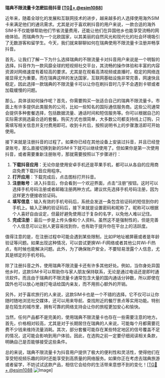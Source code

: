 **瑞典不限流量卡怎麽註冊抖音 [[TG💪+ @esim1088](https://t.me/s/esim1088)]**

近年来，随着全球化的发展和互联网技术的进步，越来越多的人选择使用海外SIM卡来满足他们的通讯需求。尤其是对于喜欢刷抖音的用户来说，一款合适的海外SIM卡不仅能够帮助他们节省流量费用，还能让他们在异国他乡也能享受流畅的网络体验。而瑞典作为一个北欧国家，以其美丽的自然风光和现代化的社会环境吸引了无数游客和留学生。今天，我们就来聊聊如何在瑞典使用不限流量卡注册并畅享抖音。

首先，让我们了解一下为什么选择瑞典的不限流量卡对抖音用户来说是一个明智的选择。抖音作为一款风靡全球的短视频社交平台，其流畅的操作体验和丰富的内容资源对网络速度有着较高的要求。尤其是在观看高清视频或直播时，稳定的网络连接显得尤为重要。而在瑞典这样的发达国家，互联网基础设施非常完善，网速快且稳定，因此选择一款瑞典的不限流量卡可以让你在刷抖音时几乎不会遇到卡顿或者加载缓慢的问题。

那么，具体该如何操作呢？首先，你需要购买一张适合自己的瑞典不限流量卡。市面上有许多提供此类服务的公司，比如一些知名的国际通信服务商。这些公司通常会提供多种套餐选择，包括数据流量、通话时间和短信服务等。你可以根据自己的实际需求挑选最合适的套餐。购买方式也很简单，大多数公司都支持线上订购，只需填写相关信息并支付费用即可。收到卡片后，按照说明书上的步骤激活即可开始使用。

接下来就是注册抖音的过程了。如果你已经在其他设备上安装过抖音，并且已经登录账号，那么直接切换到新的SIM卡下就可以继续使用了。但如果你是第一次使用抖音，或者需要重新注册账号，那就需要按照以下步骤进行：

1. **下载抖音应用**：无论你是使用安卓手机还是苹果手机，都可以从各自的应用商店免费下载抖音应用程序。
2. **打开应用**：下载完成后，点击图标打开抖音。
3. **注册账号**：进入抖音后，你会看到一个欢迎界面，点击“注册”按钮。这时可以选择手机号码注册或者邮箱注册两种方式。建议优先选择手机号码注册，因为这样更方便接收验证码。
4. **填写信息**：输入有效的手机号码后，系统会发送一条包含验证码的短信到你的手机上。输入正确的验证码后，接下来就是设置密码和昵称了。昵称可以根据个人喜好自由设定，但最好避免使用过于复杂的名字，以免他人难以记住。
5. **完成注册**：最后一步是上传头像和个人资料。虽然这不是强制性的，但是完善个人信息可以让别人更容易找到你，也有助于提升你在平台上的活跃度。

值得注意的是，在注册过程中可能会遇到某些限制，比如IP地址被屏蔽或者是年龄验证等问题。如果出现这种情况，可以尝试更换Wi-Fi网络或者其他公共Wi-Fi热点，有时候也能解决问题。此外，为了确保账户安全，不要轻易泄露个人信息，尤其是绑定的手机号码。

除了注册抖音之外，使用瑞典不限流量卡还有许多其他好处。例如，当你身处异国他乡时，这款SIM卡可以帮助你与家人朋友保持联系，无论是通过电话还是即时通讯软件。而且由于瑞典的不限流量卡通常包含大量的国内通话分钟数，所以即使在国外也可以放心地拨打电话给国内亲友，而不用担心额外的开销。

另外，对于喜欢旅行的人来说，这款SIM卡也是一个不错的选择。它不仅可以让你随时随地浏览社交媒体，还可以用来导航、查找附近的餐厅景点等实用功能。特别是在陌生的城市里，拥有可靠的网络支持会让你的旅程更加安心和愉快。

当然，任何产品都不是完美的，使用瑞典不限流量卡也存在一些需要注意的地方。首先，价格相对较高，尤其是对于长期居住在瑞典的人来说，可能每个月都需要花费不少钱来维持流量消耗。其次，部分套餐可能存在某些特定地区的信号覆盖不足的情况，这可能会影响到用户体验。因此，在选购之前一定要仔细阅读相关条款，明确自己是否能够接受这些条件。

总的来说，瑞典不限流量卡为抖音用户提供了极大的便利性和灵活性，使得他们在享受短视频乐趣的同时还能享受到高质量的网络服务。如果你正在考虑去瑞典旅游或者留学，不妨试试这款产品，相信它会给你的生活带来意想不到的变化！[[TG💪+ @esim1088](https://t.me/s/esim1088) ![Image](https://i.postimg.cc/4NQfJmqS/Snipaste-2025-05-13-00-14-12.png)]
